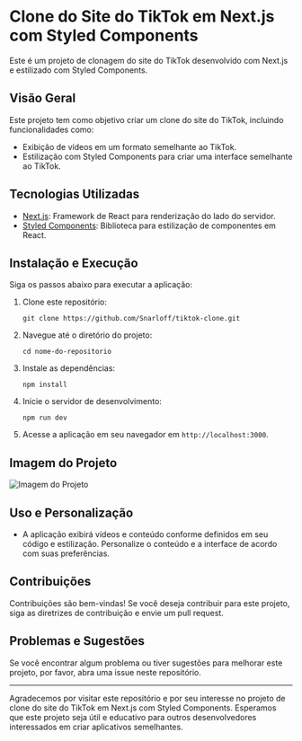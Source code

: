 # Clone do Site do TikTok em Next.js com Styled Components

Este é um projeto de clonagem do site do TikTok desenvolvido com Next.js e estilizado com Styled Components.

## Visão Geral

Este projeto tem como objetivo criar um clone do site do TikTok, incluindo funcionalidades como:

- Exibição de vídeos em um formato semelhante ao TikTok.
- Estilização com Styled Components para criar uma interface semelhante ao TikTok.

## Tecnologias Utilizadas

- [Next.js](https://nextjs.org/): Framework de React para renderização do lado do servidor.
- [Styled Components](https://styled-components.com/): Biblioteca para estilização de componentes em React.

## Instalação e Execução

Siga os passos abaixo para executar a aplicação:

1. Clone este repositório:

   ```shell
   git clone https://github.com/Snarloff/tiktok-clone.git
   ```

2. Navegue até o diretório do projeto:

   ```shell
   cd nome-do-repositorio
   ```

3. Instale as dependências:

   ```shell
   npm install
   ```

4. Inicie o servidor de desenvolvimento:

   ```shell
   npm run dev
   ```

5. Acesse a aplicação em seu navegador em `http://localhost:3000`.

## Imagem do Projeto

![Imagem do Projeto](https://i.imgur.com/46Qj8qZ.png)

## Uso e Personalização

- A aplicação exibirá vídeos e conteúdo conforme definidos em seu código e estilização. Personalize o conteúdo e a interface de acordo com suas preferências.

## Contribuições

Contribuições são bem-vindas! Se você deseja contribuir para este projeto, siga as diretrizes de contribuição e envie um pull request.

## Problemas e Sugestões

Se você encontrar algum problema ou tiver sugestões para melhorar este projeto, por favor, abra uma issue neste repositório.

---

Agradecemos por visitar este repositório e por seu interesse no projeto de clone do site do TikTok em Next.js com Styled Components. Esperamos que este projeto seja útil e educativo para outros desenvolvedores interessados em criar aplicativos semelhantes.
